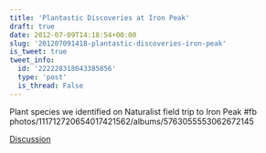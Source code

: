 ```yaml
---
title: 'Plantastic Discoveries at Iron Peak'
draft: true
date: 2012-07-09T14:18:54+00:00
slug: '201207091418-plantastic-discoveries-iron-peak'
is_tweet: true
tweet_info:
  id: '222228318043385856'
  type: 'post'
  is_thread: False
---
```




Plant species we identified on Naturalist field trip to Iron Peak #fb photos/111712720654017421562/albums/5763055553062672145

[Discussion](https://x.com/sytelus/status/222228318043385856)

